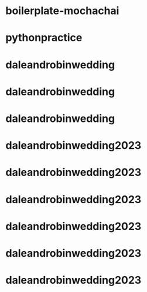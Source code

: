 # boilerplate-mochachai
# pythonpractice
# daleandrobinwedding
# daleandrobinwedding
# daleandrobinwedding
# daleandrobinwedding2023
# daleandrobinwedding2023
# daleandrobinwedding2023
# daleandrobinwedding2023
# daleandrobinwedding2023
# daleandrobinwedding2023
